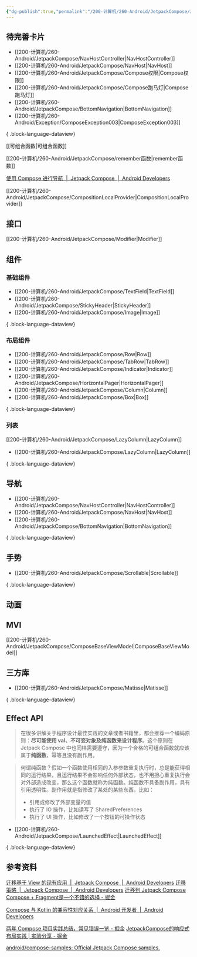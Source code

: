 ```yaml
---
{"dg-publish":true,"permalink":"/200-计算机/260-Android/JetpackCompose/JetpackCompose/","tags":["Android/Compose"],"noteIcon":""}
---
```


## 待完善卡片
- [[200-计算机/260-Android/JetpackCompose/NavHostController\|NavHostController]]
- [[200-计算机/260-Android/JetpackCompose/NavHost\|NavHost]]
- [[200-计算机/260-Android/JetpackCompose/Compose权限\|Compose权限]]
- [[200-计算机/260-Android/JetpackCompose/Compose跑马灯\|Compose跑马灯]]
- [[200-计算机/260-Android/JetpackCompose/BottomNavigation\|BottomNavigation]]
- [[200-计算机/260-Android/Exception/ComposeException003\|ComposeException003]]

{ .block-language-dataview}

[[可组合函数\|可组合函数]]

[[200-计算机/260-Android/JetpackCompose/remember函数\|remember函数]]


[使用 Compose 进行导航  |  Jetpack Compose  |  Android Developers](https://developer.android.com/jetpack/compose/navigation?hl=zh-cn)

[[200-计算机/260-Android/JetpackCompose/CompositionLocalProvider\|CompositionLocalProvider]]
## 接口
[[200-计算机/260-Android/JetpackCompose/Modifier\|Modifier]]
## 组件
### 基础组件


- [[200-计算机/260-Android/JetpackCompose/TextField\|TextField]]
- [[200-计算机/260-Android/JetpackCompose/StickyHeader\|StickyHeader]]
- [[200-计算机/260-Android/JetpackCompose/Image\|Image]]

{ .block-language-dataview}
### 布局组件

- [[200-计算机/260-Android/JetpackCompose/Row\|Row]]
- [[200-计算机/260-Android/JetpackCompose/TabRow\|TabRow]]
- [[200-计算机/260-Android/JetpackCompose/Indicator\|Indicator]]
- [[200-计算机/260-Android/JetpackCompose/HorizontalPager\|HorizontalPager]]
- [[200-计算机/260-Android/JetpackCompose/Column\|Column]]
- [[200-计算机/260-Android/JetpackCompose/Box\|Box]]

{ .block-language-dataview}


### 列表
[[200-计算机/260-Android/JetpackCompose/LazyColumn\|LazyColumn]]

- [[200-计算机/260-Android/JetpackCompose/LazyColumn\|LazyColumn]]

{ .block-language-dataview}
## 导航

- [[200-计算机/260-Android/JetpackCompose/NavHostController\|NavHostController]]
- [[200-计算机/260-Android/JetpackCompose/NavHost\|NavHost]]
- [[200-计算机/260-Android/JetpackCompose/BottomNavigation\|BottomNavigation]]

{ .block-language-dataview}

## 手势

- [[200-计算机/260-Android/JetpackCompose/Scrollable\|Scrollable]]

{ .block-language-dataview}

## 动画

## MVI
[[200-计算机/260-Android/JetpackCompose/ComposeBaseViewModel\|ComposeBaseViewModel]]

## 三方库
- [[200-计算机/260-Android/JetpackCompose/Matisse\|Matisse]]

{ .block-language-dataview}

## Effect API
>在很多讲解关于程序设计最佳实践的文章或者书籍里，都会推荐一个编码原则：**尽可能使用 val、不可变对象及纯函数来设计程序**。这个原则在 Jetpack Compose 中也同样需要遵守，因为一个合格的可组合函数就应该属于**纯函数**，幂等且没有副作用。


>何谓纯函数？假如一个函数使用相同的入参参数重复执行时，总是能获得相同的运行结果，且运行结果不会影响任何外部状态，也不用担心重复执行会对外部造成改变，那么这个函数就称为纯函数。纯函数不具备副作用，具有引用透明性。副作用就是指修改了某处的某些东西，比如：
>- 引用或修改了外部变量的值
>- 执行了 IO 操作，比如读写了 SharedPreferences
>- 执行了 UI 操作，比如修改了一个按钮的可操作状态

- [[200-计算机/260-Android/JetpackCompose/LaunchedEffect\|LaunchedEffect]]

{ .block-language-dataview}
## 参考资料
[迁移基于 View 的现有应用  |  Jetpack Compose  |  Android Developers](https://developer.android.com/jetpack/compose/migrate?hl=zh-cn)
[迁移策略  |  Jetpack Compose  |  Android Developers](https://developer.android.com/jetpack/compose/migrate/strategy?hl=zh-cn)
[迁移到 Jetpack Compose](https://developer.android.com/codelabs/jetpack-compose-migration?hl=zh-cn#0)
[Compose + Fragment是一个不错的选择 - 掘金](https://juejin.cn/post/7179590175515738168#comment)

[Compose 与 Kotlin 的兼容性对应关系  |  Android 开发者  |  Android Developers](https://developer.android.com/jetpack/androidx/releases/compose-kotlin?hl=zh-cn)

[两年 Compose 项目实践总结，常见错误一览 - 掘金](https://juejin.cn/post/7139864943918055432)
[JetpackCompose的响应式布局实践 | 实验分享 - 掘金](https://juejin.cn/post/7307838693145903138)


[android/compose-samples: Official Jetpack Compose samples.](https://github.com/android/compose-samples)